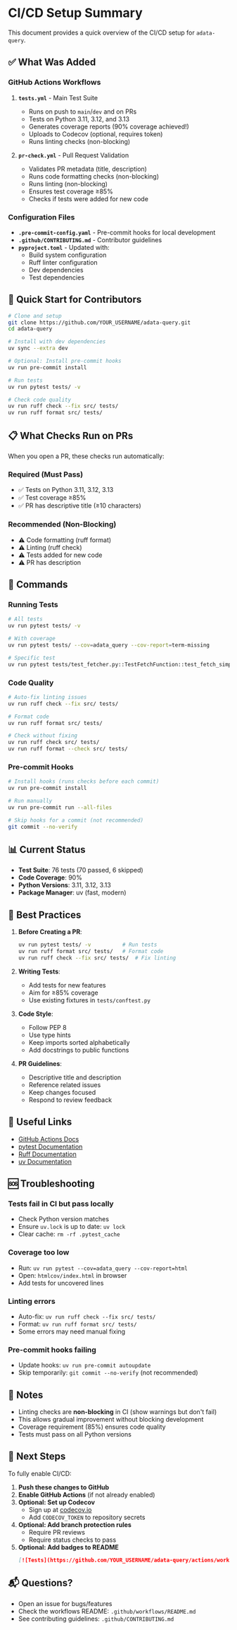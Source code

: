 # CI/CD Setup Summary

This document provides a quick overview of the CI/CD setup for `adata-query`.

## ✅ What Was Added

### GitHub Actions Workflows

1. **`tests.yml`** - Main Test Suite
   - Runs on push to `main`/`dev` and on PRs
   - Tests on Python 3.11, 3.12, and 3.13
   - Generates coverage reports (90% coverage achieved!)
   - Uploads to Codecov (optional, requires token)
   - Runs linting checks (non-blocking)

2. **`pr-check.yml`** - Pull Request Validation
   - Validates PR metadata (title, description)
   - Runs code formatting checks (non-blocking)
   - Runs linting (non-blocking)
   - Ensures test coverage ≥85%
   - Checks if tests were added for new code

### Configuration Files

- **`.pre-commit-config.yaml`** - Pre-commit hooks for local development
- **`.github/CONTRIBUTING.md`** - Contributor guidelines
- **`pyproject.toml`** - Updated with:
  - Build system configuration
  - Ruff linter configuration
  - Dev dependencies
  - Test dependencies

## 🚀 Quick Start for Contributors

```bash
# Clone and setup
git clone https://github.com/YOUR_USERNAME/adata-query.git
cd adata-query

# Install with dev dependencies
uv sync --extra dev

# Optional: Install pre-commit hooks
uv run pre-commit install

# Run tests
uv run pytest tests/ -v

# Check code quality
uv run ruff check --fix src/ tests/
uv run ruff format src/ tests/
```

## 📋 What Checks Run on PRs

When you open a PR, these checks run automatically:

### Required (Must Pass)
- ✅ Tests on Python 3.11, 3.12, 3.13
- ✅ Test coverage ≥85%
- ✅ PR has descriptive title (≥10 characters)

### Recommended (Non-Blocking)
- ⚠️ Code formatting (ruff format)
- ⚠️ Linting (ruff check)
- ⚠️ Tests added for new code
- ⚠️ PR has description

## 🔧 Commands

### Running Tests
```bash
# All tests
uv run pytest tests/ -v

# With coverage
uv run pytest tests/ --cov=adata_query --cov-report=term-missing

# Specific test
uv run pytest tests/test_fetcher.py::TestFetchFunction::test_fetch_simple -v
```

### Code Quality
```bash
# Auto-fix linting issues
uv run ruff check --fix src/ tests/

# Format code
uv run ruff format src/ tests/

# Check without fixing
uv run ruff check src/ tests/
uv run ruff format --check src/ tests/
```

### Pre-commit Hooks
```bash
# Install hooks (runs checks before each commit)
uv run pre-commit install

# Run manually
uv run pre-commit run --all-files

# Skip hooks for a commit (not recommended)
git commit --no-verify
```

## 📊 Current Status

- **Test Suite**: 76 tests (70 passed, 6 skipped)
- **Code Coverage**: 90%
- **Python Versions**: 3.11, 3.12, 3.13
- **Package Manager**: uv (fast, modern)

## 🎯 Best Practices

1. **Before Creating a PR**:
   ```bash
   uv run pytest tests/ -v          # Run tests
   uv run ruff format src/ tests/   # Format code
   uv run ruff check --fix src/ tests/  # Fix linting
   ```

2. **Writing Tests**:
   - Add tests for new features
   - Aim for ≥85% coverage
   - Use existing fixtures in `tests/conftest.py`

3. **Code Style**:
   - Follow PEP 8
   - Use type hints
   - Keep imports sorted alphabetically
   - Add docstrings to public functions

4. **PR Guidelines**:
   - Descriptive title and description
   - Reference related issues
   - Keep changes focused
   - Respond to review feedback

## 🔗 Useful Links

- [GitHub Actions Docs](https://docs.github.com/en/actions)
- [pytest Documentation](https://docs.pytest.org/)
- [Ruff Documentation](https://docs.astral.sh/ruff/)
- [uv Documentation](https://docs.astral.sh/uv/)

## 🆘 Troubleshooting

### Tests fail in CI but pass locally
- Check Python version matches
- Ensure `uv.lock` is up to date: `uv lock`
- Clear cache: `rm -rf .pytest_cache`

### Coverage too low
- Run: `uv run pytest --cov=adata_query --cov-report=html`
- Open: `htmlcov/index.html` in browser
- Add tests for uncovered lines

### Linting errors
- Auto-fix: `uv run ruff check --fix src/ tests/`
- Format: `uv run ruff format src/ tests/`
- Some errors may need manual fixing

### Pre-commit hooks failing
- Update hooks: `uv run pre-commit autoupdate`
- Skip temporarily: `git commit --no-verify` (not recommended)

## 📝 Notes

- Linting checks are **non-blocking** in CI (show warnings but don't fail)
- This allows gradual improvement without blocking development
- Coverage requirement (85%) ensures code quality
- Tests must pass on all Python versions

## 🎉 Next Steps

To fully enable CI/CD:

1. **Push these changes to GitHub**
2. **Enable GitHub Actions** (if not already enabled)
3. **Optional: Set up Codecov**
   - Sign up at [codecov.io](https://codecov.io)
   - Add `CODECOV_TOKEN` to repository secrets
4. **Optional: Add branch protection rules**
   - Require PR reviews
   - Require status checks to pass
5. **Optional: Add badges to README**
   ```markdown
   [![Tests](https://github.com/YOUR_USERNAME/adata-query/actions/workflows/tests.yml/badge.svg)](https://github.com/YOUR_USERNAME/adata-query/actions/workflows/tests.yml)
   ```

## 📬 Questions?

- Open an issue for bugs/features
- Check the workflows README: `.github/workflows/README.md`
- See contributing guidelines: `.github/CONTRIBUTING.md`

